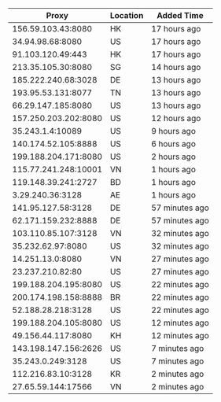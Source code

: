 | Proxy | Location | Added Time |
|---------|----------|------------|
| 156.59.103.43:8080 | HK | 17 hours ago |
| 34.94.98.68:8080 | US | 17 hours ago |
| 91.103.120.49:443 | HK | 17 hours ago |
| 213.35.105.30:8080 | SG | 14 hours ago |
| 185.222.240.68:3028 | DE | 13 hours ago |
| 193.95.53.131:8077 | TN | 13 hours ago |
| 66.29.147.185:8080 | US | 13 hours ago |
| 157.250.203.202:8080 | US | 12 hours ago |
| 35.243.1.4:10089 | US | 9 hours ago |
| 140.174.52.105:8888 | US | 6 hours ago |
| 199.188.204.171:8080 | US | 2 hours ago |
| 115.77.241.248:10001 | VN | 1 hours ago |
| 119.148.39.241:2727 | BD | 1 hours ago |
| 3.29.240.36:3128 | AE | 1 hours ago |
| 141.95.127.58:3128 | DE | 57 minutes ago |
| 62.171.159.232:8888 | DE | 57 minutes ago |
| 103.110.85.107:3128 | VN | 32 minutes ago |
| 35.232.62.97:8080 | US | 32 minutes ago |
| 14.251.13.0:8080 | VN | 27 minutes ago |
| 23.237.210.82:80 | US | 27 minutes ago |
| 199.188.204.195:8080 | US | 22 minutes ago |
| 200.174.198.158:8888 | BR | 22 minutes ago |
| 52.188.28.218:3128 | US | 22 minutes ago |
| 199.188.204.105:8080 | US | 12 minutes ago |
| 49.156.44.117:8080 | KH | 12 minutes ago |
| 143.198.147.156:2626 | US | 7 minutes ago |
| 35.243.0.249:3128 | US | 7 minutes ago |
| 112.216.83.10:3128 | KR | 2 minutes ago |
| 27.65.59.144:17566 | VN | 2 minutes ago |
